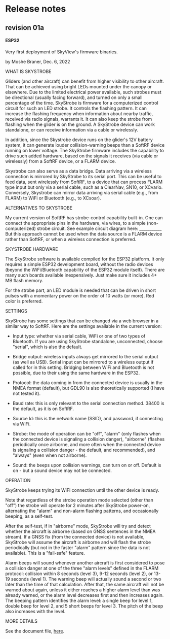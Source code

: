 # Release notes

## revision 01a

#### ESP32

Very first deployment of SkyView's firmware binaries.

by Moshe Braner, Dec. 6, 2022

WHAT IS SKYSTROBE

Gliders (and other aircraft) can benefit from higher visibility to other aircraft.  That can be achieved using bright LEDs mounted under the canopy or elsewhere.  Due to the limited electrical power available, such strobes must be directional (usually facing forward), and turned on only a small percentage of the time.  SkyStrobe is firmware for a computerized control circuit for such an LED strobe.  It controls the flashing pattern.  It can increase the flashing frequency when information about nearby traffic, received via radio signals, warrants it.  It can also keep the strobe from flashing when the glider is on the ground.  A SkyStrobe device can work standalone, or can receive information via a cable or wirelessly.

In addition, since the Skystrobe device runs on the glider's 12V battery system, it can generate louder collision-warning beeps than a SoftRF device running on lower voltage.  The SkyStrobe firmware includes the capability to drive such added hardware, based on the signals it receives (via cable or wirelessly) from a SoftRF device, or a FLARM device.

Skystrobe can also serve as a data bridge.  Data arriving via a wireless connection is mirrored by SkyStrobe to its serial port.  This can be useful to feed data, sent wirelessly from SoftRF, to a device that can process FLARM type input but only via a serial cable, such as a ClearNav, SN10, or XCvario.  Conversely, Skystrobe can mirror data arriving via serial cable (e.g., from FLARM) to WiFi or Bluetooth (e.g., to XCsoar).


ALTERNATIVES TO SKYSTROBE

My current version of SoftRF has strobe-control capability built-in.  One can connect the appropriate pins in the hardware, via wires, to a simple (non-computerized) strobe circuit.  See example circuit diagram here: ___________  But this approach cannot be used when the data source is a FLARM device rather than SoftRF, or when a wireless connection is preferred.


SKYSTROBE HARDWARE

The SkyStrobe software is available compiled for the ESP32 platform.  It only requires a simple ESP32 development board, without the radio devices (beyond the WiFi/Bluetooth capability of the ESP32 module itself).  There are many such boards available inexpensively.  Just make sure it includes 4+ MB flash memory.

For the strobe part, an LED module is needed that can be driven in short pulses with a momentary power on the order of 10 watts (or more).  Red color is preferred.


SETTINGS

SkyStrobe has some settings that can be changed via a web browser in a similar way to SoftRF.  Here are the settings available in the current version:

* Input type: whether via serial cable, WiFi or one of two types of Bluetooth.  If you are using SkyStrobe standalone, unconnected, choose "serial", which is also the default.

* Bridge output: wireless inputs always get mirrored to the serial output (as well as USB).  Serial input can be mirrored to a wireless output if called for in this setting.  Bridging between WiFi and Bluetooth is not possible, due to their using the same hardware in the ESP32.

* Protocol: the data coming in from the connected device is usually in the NMEA format (default), but GDL90 is also theoretically supported (I have not tested it).

* Baud rate: this is only relevant to the serial connection method.  38400 is the default, as it is on SoftRF.

* Source Id: this is the network name (SSID), and password, if connecting via WiFi.

* Strobe: the mode of operation can be "off", "alarm" (only flashes when the connected device is signaling a collision danger), "airborne" (flashes periodically once airborne, and more often when the connected device is signaling a collision danger - the default, and recommended), and "always" (even when not airborne).

* Sound: the beeps upon collision warnings, can turn on or off.  Default is on - but a sound device may not be connected.


OPERATION

SkyStrobe keeps trying its WiFi connection until the other device is ready.

Note that regardless of the strobe operation mode selected (other than "off") the strobe will operate for 2 minutes after SkyStrobe power-on, alternating the "alarm" and non-alarm flashing patterns, and occasionally beeping, as a self-test.

After the self-test, if in "airborne" mode, SkyStrobe will try and detect whether the aircraft is airborne (based on GNSS sentences in the NMEA stream).  If a GNSS fix (from the connected device) is not available, SkyStrobe will assume the aircraft is airborne and will flash the strobe periodically (but not in the faster "alarm" pattern since the data is not available).  This is a "fail-safe" feature.

Alarm beeps will sound whenever another aircraft is first considered to pose a collision danger at one of the three "alarm levels" defined in the FLARM protocol: collision within 8 seconds (level 3), 9-12 seconds (level 2), or 13-19 seconds (level 1).  The warning beep will actually sound a second or two later than the time of that calculation.  After that, the same aircraft will not be warned about again, unless it either reaches a higher alarm level than was already warned, or the alarm level decreases first and then increases again.  The beeping pattern identifies the alarm level: a single beep for level 1, double beep for level 2, and 5 short beeps for level 3.  The pitch of the beep also increases with the level.


MORE DETAILS

See the document file, [here](https://github.com/moshe-braner/SoftRF/tree/master/software/firmware/documentation).

